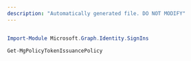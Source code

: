```yaml
---
description: "Automatically generated file. DO NOT MODIFY"
---
```


```powershell

Import-Module Microsoft.Graph.Identity.SignIns

Get-MgPolicyTokenIssuancePolicy

```